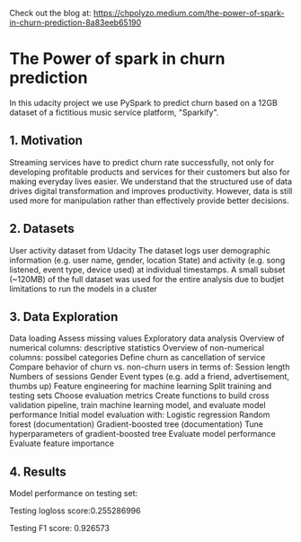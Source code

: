 
Check out the blog at: https://chpolyzo.medium.com/the-power-of-spark-in-churn-prediction-8a83eeb65190

# The Power of spark in churn prediction

In this udacity project we use PySpark to predict churn based on a 12GB dataset of a fictitious music service platform, "Sparkify". 

## 1. Motivation

Streaming services have to predict churn rate successfully, not only for developing profitable products and services for their customers but also for making everyday lives easier. We understand that the structured use of data drives digital transformation and improves productivity. However, data is still used more for manipulation rather than effectively provide better decisions.

## 2. Datasets

User activity dataset from Udacity
The dataset logs user demographic information (e.g. user name, gender, location State) and activity (e.g. song listened, event type, device used) at individual timestamps.
A small subset (~120MB) of the full dataset was used for the entire analysis due to budjet limitations to run the models in a cluster

## 3. Data Exploration

Data loading
Assess missing values
Exploratory data analysis
Overview of numerical columns: descriptive statistics
Overview of non-numerical columns: possibel categories
Define churn as cancellation of service
Compare behavior of churn vs. non-churn users in terms of:
Session length
Numbers of sessions
Gender
Event types (e.g. add a friend, advertisement, thumbs up)
Feature engineering for machine learning
Split training and testing sets
Choose evaluation metrics
Create functions to build cross validation pipeline, train machine learning model, and evaluate model performance
Initial model evaluation with:
Logistic regression
Random forest (documentation)
Gradient-boosted tree (documentation)
Tune hyperparameters of gradient-boosted tree
Evaluate model performance
Evaluate feature importance

## 4. Results

Model performance on testing set:

Testing logloss score:0.255286996

Testing F1 score: 0.926573
